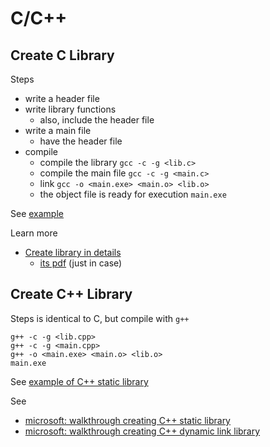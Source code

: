 # C/C++

## Create C Library

Steps
  * write a header file
  * write library functions
    * also, include the header file
  * write a main file
    * have the header file
  * compile
    * compile the library ```gcc -c -g <lib.c>```
    * compile the main file ```gcc -c -g <main.c>```
    * link ```gcc -o <main.exe> <main.o> <lib.o>```
    * the object file is ready for execution ```main.exe```

See [example](https://github.com/tatpongkatanyukul/Learn/blob/main/CCPP/clib.rar)

Learn more
  * [Create library in details](https://renenyffenegger.ch/notes/development/languages/C-C-plus-plus/GCC/create-libraries/index)
    * [its pdf](https://github.com/tatpongkatanyukul/Learn/blob/main/CCPP/create_library.pdf) (just in case)


## Create C++ Library

Steps is identical to C, but compile with ```g++```
```
g++ -c -g <lib.cpp>
g++ -c -g <main.cpp>
g++ -o <main.exe> <main.o> <lib.o>
main.exe
```

See [example of C++ static library](https://github.com/tatpongkatanyukul/Learn/blob/main/CCPP/cpplib1.tar)

See 
  * [microsoft: walkthrough creating C++ static library](https://docs.microsoft.com/en-us/cpp/build/walkthrough-creating-and-using-a-static-library-cpp?view=msvc-160)
  * [microsoft: walkthrough creating C++ dynamic link library](https://docs.microsoft.com/en-us/cpp/build/walkthrough-creating-and-using-a-dynamic-link-library-cpp?redirectedfrom=MSDN&view=msvc-160)

